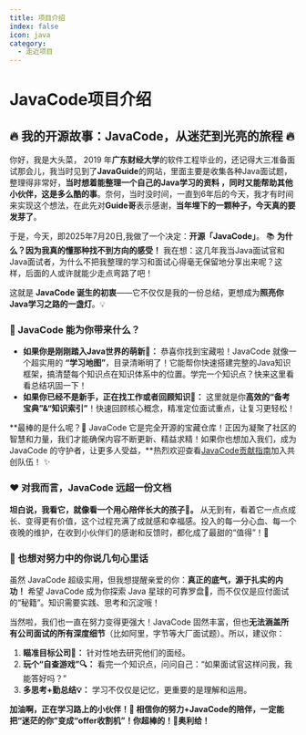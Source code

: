 ```yaml
---
title: 项目介绍
index: false
icon: java
category:
  - 走近项目
---
```


# JavaCode项目介绍

## 🔥 我的开源故事：JavaCode，从迷茫到光亮的旅程 🔥

你好，我是大头菜， 2019 年**广东财经大学**的软件工程毕业的，还记得大三准备面试那会儿，我当时见到了**JavaGuide**的网站，里面主要是收集各种Java面试题，整理得非常好，**当时想着能整理一个自己的Java学习的资料 ，同时又能帮助其他小伙伴，这是多么酷的事**。奈何，当时没时间，一直到6年后的今天，我才有时间来实现这个想法，在此先对**Guide哥**表示感谢，**当年埋下的一颗种子，今天真的要发芽了**。



于是，今天，即2025年7月20日,我做了一个决定：**开源「JavaCode」**。 📚 **为什么？因为我真的懂那种找不到方向的感受！** 我在想：这几年我当Java面试官和Java面试者，为什么不把我整理的学习和面试心得毫无保留地分享出来呢？这样，后面的人或许就能少走点弯路了吧！



这就是 **JavaCode 诞生的初衷**——它不仅仅是我的一份总结，更想成为**照亮你Java学习之路的一盏灯**。💡





### 🤩 JavaCode 能为你带来什么？

- **如果你是刚刚踏入Java世界的萌新👶：** 恭喜你找到宝藏啦！JavaCode 就像一个超实用的 **“学习地图”**，目录清晰明了！它能帮你快速搭建完整的Java知识框架，搞清楚每个知识点在知识体系中的位置。学完一个知识点？快来这里看看总结巩固一下！
- **如果你已经不是新手，正在找工作或者回顾知识📁：** 这里就是你**高效的“备考宝典”&“知识索引”**！快速回顾核心概念，精准定位面试重点，让复习更轻松！



**最棒的是什么呢？🌟 JavaCode  它是完全开源的宝藏仓库！正因为凝聚了社区的智慧和力量，我们才能确保内容不断更新、精益求精！如果你也想加入我们，成为 JavaCode 的守护者，让更多人受益，**热烈欢迎查看[JavaCode贡献指南]()加入共创队伍！ ✨





### ❤️ 对我而言，JavaCode 远超一份文档

**坦白说，我看它，就像看一个用心陪伴长大的孩子🧒。** 从无到有，看着它一点点成长、变得更有价值，这个过程充满了成就感和幸福感。投入的每一分心血、每一个夜晚的维护，在收到小伙伴们的感谢和反馈时，都化成了最甜的“值得”！🥰





### 🎯 也想对努力中的你说几句心里话

虽然 JavaCode 超级实用，但我想提醒亲爱的你：**真正的底气，源于扎实的内功！** 希望 JavaCode 成为你探索 Java 星球的可靠罗盘🧭，而不仅仅是应付面试的“秘籍”。知识需要实践、思考和沉淀哦！



当然啦，我们也一直在努力变得更强大！JavaCode 固然丰富，但也**无法涵盖所有公司面试的所有深度细节**（比如阿里，字节等大厂面试题）。所以，建议你：

1. **瞄准目标公司🏹：** 针对性地去研究他们的面经。
2. **玩个“自查游戏”🔍：** 看完一个知识点，问问自己：“如果面试官这样问我，我能答好吗？”
3. **多思考+勤总结💡：** 学习不仅仅是记忆，更重要的是理解和运用。



**加油啊，正在学习路上的小伙伴！💪 相信你的努力+JavaCode的陪伴，一定能把“迷茫的你”变成“offer收割机”！你超棒的！🚀奥利给！**



